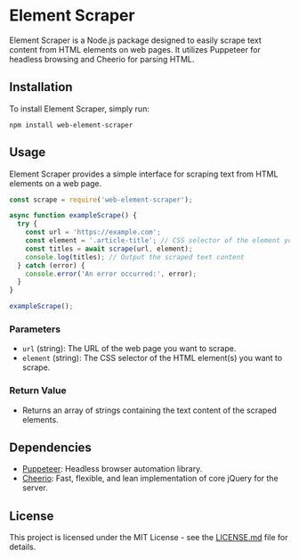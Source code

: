 # Element Scraper

Element Scraper is a Node.js package designed to easily scrape text content from HTML elements on web pages. It utilizes Puppeteer for headless browsing and Cheerio for parsing HTML.

## Installation

To install Element Scraper, simply run:

```
npm install web-element-scraper
```

## Usage

Element Scraper provides a simple interface for scraping text from HTML elements on a web page.

```javascript
const scrape = require('web-element-scraper');

async function exampleScrape() {
  try {
    const url = 'https://example.com';
    const element = '.article-title'; // CSS selector of the element you want to scrape
    const titles = await scrape(url, element);
    console.log(titles); // Output the scraped text content
  } catch (error) {
    console.error('An error occurred:', error);
  }
}

exampleScrape();
```

### Parameters

- `url` (string): The URL of the web page you want to scrape.
- `element` (string): The CSS selector of the HTML element(s) you want to scrape.

### Return Value

- Returns an array of strings containing the text content of the scraped elements.

## Dependencies

- [Puppeteer](https://www.npmjs.com/package/puppeteer): Headless browser automation library.
- [Cheerio](https://www.npmjs.com/package/cheerio): Fast, flexible, and lean implementation of core jQuery for the server.

## License

This project is licensed under the MIT License - see the [LICENSE.md](LICENSE.md) file for details.
